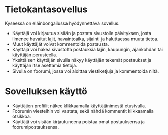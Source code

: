 # Tietokantasovellus
Kyseessä on eläinbongailussa hyödynnettävä sovellus. 
- Käyttäjä voi kirjautua sisään ja postata sivustolle päivityksen, josta ilmenee havaitut lajit, havaintoaika, sijainti ja haluttaessa muuta tietoa. 
- Muut käyttäjät voivat kommentoida postausta.
- Käyttäjä voi hakea sivustolta postauksia lajin, kaupungin, ajankohdan tai käyttäjän perusteella. 
- Yksittäisen käyttäjän sivulla näkyy käyttäjän tekemät postaukset ja käyttäjän itse asettamia tietoja.
- Sivulla on foorumi, jossa voi aloittaa viestiketjuja ja kommentoida niitä.

# Sovelluksen käyttö
- Käyttäjien profiilit näkee klikkaamalla käyttäjänimestä etusivulla.
- Foorumin viesteihin voi vastata, sekä nähdä kommentit klikkaamalla otsikkoa.
- Käyttäjä voi sisään kirjautuneena poistaa omat postauksensa ja foorumipostauksensa.
